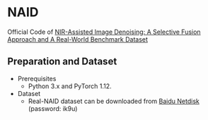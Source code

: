 # NAID

Official Code of [NIR-Assisted Image Denoising: A Selective Fusion Approach and A Real-World Benchmark Dataset](https://arxiv.org/abs/2404.08514)

## Preparation and Dataset
* Prerequisites
  - Python 3.x and PyTorch 1.12.
* Dataset
  - Real-NAID dataset can be downloaded from [Baidu Netdisk](https://pan.baidu.com/s/1BCdFnxOCweIZiZv5t2ildQ) (password: ik9u)
